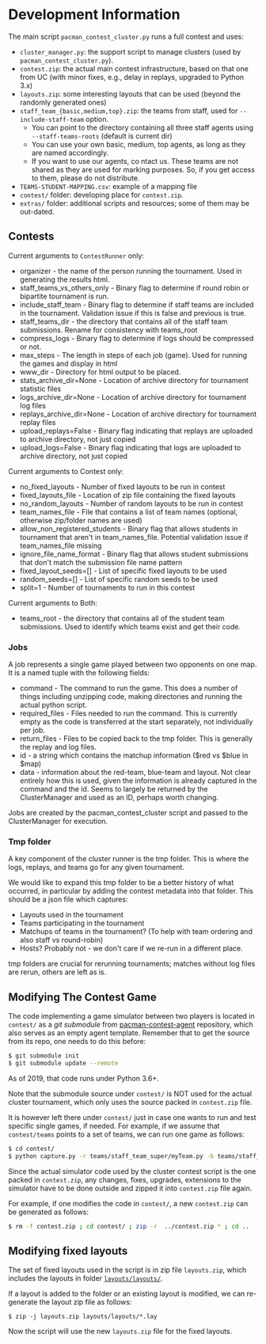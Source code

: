 # Development Information

The main script `pacman_contest_cluster.py` runs a full contest and uses:

- `cluster_manager.py`: the support script to manage clusters (used by `pacman_contest_cluster.py`).
- `contest.zip`: the actual main contest infrastructure, based on that one from UC (with minor fixes, e.g., delay in replays, upgraded to Python 3.x)
- `layouts.zip`: some interesting layouts that can be used (beyond the randomly generated ones)
- `staff_team_{basic,medium,top}.zip`: the teams from staff, used for `--include-staff-team` option.
  - You can point to the directory containing all three staff agents using `--staff-teams-roots` (default is current dir)
  - You can use your own basic, medium, top agents, as long as they are named accordingly.
  - If you want to use our agents, co ntact us. These teams are not shared as they are used for marking purposes. So, if
     you get access to them, please do not distribute.
- `TEAMS-STUDENT-MAPPING.csv`: example of a mapping file
- `contest/` folder: developing place for `contest.zip`.
- `extras/` folder: additional scripts and resources; some of them may be out-dated.

## Contests

Current arguments to `ContestRunner` only:

- organizer - the name of the person running the tournament. Used in generating the results html.
- staff_teams_vs_others_only - Binary flag to determine if round robin or bipartite tournament is run.
- include_staff_team - Binary flag to determine if staff teams are included in the tournament. Validation issue if this is false and previous is true.
- staff_teams_dir - the directory that contains all of the staff team submissions. Rename for consistency with teams_root
- compress_logs - Binary flag to determine if logs should be compressed or not.
- max_steps - The length in steps of each job (game). Used for running the games and display in html
- www_dir - Directory for html output to be placed.
- stats_archive_dir=None - Location of archive directory for tournament statistic files
- logs_archive_dir=None - Location of archive directory for tournament log files
- replays_archive_dir=None - Location of archive directory for tournament replay files
- upload_replays=False - Binary flag indicating that replays are uploaded to archive directory, not just copied
- upload_logs=False - Binary flag indicating that logs are uploaded to archive directory, not just copied

Current arguments to Contest only:

- no_fixed_layouts - Number of fixed layouts to be run in contest
- fixed_layouts_file - Location of zip file containing the fixed layouts
- no_random_layouts - Number of random layouts to be run in contest
- team_names_file - File that contains a list of team names (optional, otherwise zip/folder names are used)
- allow_non_registered_students - Binary flag that allows students in tournament that aren't in team_names_file. Potential validation issue if team_names_file missing
- ignore_file_name_format - Binary flag that allows student submissions that don't match the submission file name pattern
- fixed_layout_seeds=[] - List of specific fixed layouts to be used
- random_seeds=[] - List of specific random seeds to be used
- split=1 - Number of tournaments to run in this contest

Current arguments to Both:

- teams_root - the directory that contains all of the student team submissions. Used to identify which teams exist and get their code.

### Jobs

A job represents a single game played between two opponents on one map. It is a named tuple with the following fields:

- command - The command to run the game. This does a number of things including unzipping code, making directories and running the actual python script.
- required_files - Files needed to run the command. This is currently empty as the code is transferred at the start separately, not individually per job.
- return_files - Files to be copied back to the tmp folder. This is generally the replay and log files.
- id - a string which contains the matchup information ($red vs $blue in $map)
- data - information about the red-team, blue-team and layout. Not clear entirely how this is used, given the information is already captured in the command and the id. Seems to largely be returned by the ClusterManager and used as an ID, perhaps worth changing.

Jobs are created by the pacman_contest_cluster script and passed to the ClusterManager for execution.

### Tmp folder

A key component of the cluster runner is the tmp folder. This is where the logs, replays, and teams go for any given tournament.

We would like to expand this tmp folder to be a better history of what occurred, in particular by adding the contest metadata into that folder.
This should be a json file which captures:

- Layouts used in the tournament
- Teams participating in the tournament
- Matchups of teams in the tournament? (To help with team ordering and also staff vs round-robin)
- Hosts? Probably not - we don't care if we re-run in a different place.

tmp folders are crucial for rerunning tournaments; matches without log files are rerun, others are left as is.

## Modifying The Contest Game

The code implementing a game simulator between two players is located in `contest/` as a _git submodule_ from [pacman-contest-agent](https://github.com/AI4EDUC/pacman-contest-agent) repository, which also serves as an empty agent template. Remember that to get the source from its repo, one needs to do this before:

```bash
$ git submodule init
$ git submodule update --remote
```

As of 2019, that code runs under Python 3.6+.

Note that the submodule source under `contest/` is NOT used for the actual cluster tournament, which only uses the source packed in `contest.zip` file.

It is however left there under `contest/` just in case one wants to run and test specific single games, if needed. For example, if we assume that `contest/teams` points to a set of teams, we can run one game as follows:

```bash
$ cd contest/
$ python capture.py -r teams/staff_team_super/myTeam.py -b teams/staff_team_medium/myTeam.py
```

Since the actual simulator code used by the cluster contest script is the one packed in `contest.zip`, any changes, fixes, upgrades, extensions to the simulator have to be done outside and zipped it into `contest.zip` file again.

For example, if one modifies the code in `contest/`, a new `contest.zip` can be generated as follows:

```bash
$ rm -f contest.zip ; cd contest/ ; zip -r  ../contest.zip * ; cd ..
```

## Modifying fixed layouts

The set of fixed layouts used in the script is in zip file `layouts.zip`, which includes the layouts in folder [`layouts/layouts/`](layouts/layouts/).

If a layout is added to the folder or an existing layout is modified, we can re-generate the layout zip file as follows:

```shell
$ zip -j layouts.zip layouts/layouts/*.lay
```

Now the script will use the new `layouts.zip` file for the fixed layouts.

